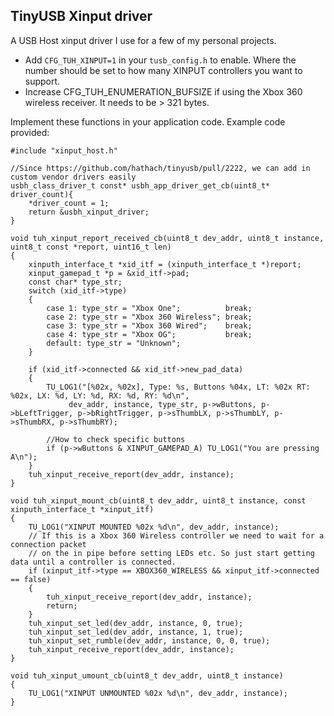 ## TinyUSB Xinput driver

A USB Host xinput driver I use for a few of my personal projects.

* Add `CFG_TUH_XINPUT=1` in your `tusb_config.h` to enable. Where the number should be set to how many XINPUT controllers you want to support.
* Increase CFG_TUH_ENUMERATION_BUFSIZE if using the Xbox 360 wireless receiver. It needs to be > 321 bytes.

Implement these functions in your application code. Example code provided:
```
#include "xinput_host.h"

//Since https://github.com/hathach/tinyusb/pull/2222, we can add in custom vendor drivers easily
usbh_class_driver_t const* usbh_app_driver_get_cb(uint8_t* driver_count){
    *driver_count = 1;
    return &usbh_xinput_driver;
}

void tuh_xinput_report_received_cb(uint8_t dev_addr, uint8_t instance, uint8_t const *report, uint16_t len)
{
    xinputh_interface_t *xid_itf = (xinputh_interface_t *)report;
    xinput_gamepad_t *p = &xid_itf->pad;
    const char* type_str;
    switch (xid_itf->type)
    {
        case 1: type_str = "Xbox One";          break;
        case 2: type_str = "Xbox 360 Wireless"; break;
        case 3: type_str = "Xbox 360 Wired";    break;
        case 4: type_str = "Xbox OG";           break;
        default: type_str = "Unknown";
    }

    if (xid_itf->connected && xid_itf->new_pad_data)
    {
        TU_LOG1("[%02x, %02x], Type: %s, Buttons %04x, LT: %02x RT: %02x, LX: %d, LY: %d, RX: %d, RY: %d\n",
             dev_addr, instance, type_str, p->wButtons, p->bLeftTrigger, p->bRightTrigger, p->sThumbLX, p->sThumbLY, p->sThumbRX, p->sThumbRY);

        //How to check specific buttons
        if (p->wButtons & XINPUT_GAMEPAD_A) TU_LOG1("You are pressing A\n");
    }
    tuh_xinput_receive_report(dev_addr, instance);
}

void tuh_xinput_mount_cb(uint8_t dev_addr, uint8_t instance, const xinputh_interface_t *xinput_itf)
{
    TU_LOG1("XINPUT MOUNTED %02x %d\n", dev_addr, instance);
    // If this is a Xbox 360 Wireless controller we need to wait for a connection packet
    // on the in pipe before setting LEDs etc. So just start getting data until a controller is connected.
    if (xinput_itf->type == XBOX360_WIRELESS && xinput_itf->connected == false)
    {
        tuh_xinput_receive_report(dev_addr, instance);
        return;
    }
    tuh_xinput_set_led(dev_addr, instance, 0, true);
    tuh_xinput_set_led(dev_addr, instance, 1, true);
    tuh_xinput_set_rumble(dev_addr, instance, 0, 0, true);
    tuh_xinput_receive_report(dev_addr, instance);
}

void tuh_xinput_umount_cb(uint8_t dev_addr, uint8_t instance)
{
    TU_LOG1("XINPUT UNMOUNTED %02x %d\n", dev_addr, instance);
}
```
